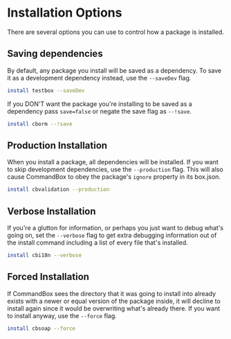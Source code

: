 # Installation Options

There are several options you can use to control how a package is installed.

## Saving dependencies

By default, any package you install will be saved as a dependency. To save it as a development dependency instead, use the `--saveDev` flag.

```bash
install testbox --saveDev
```

If you DON'T want the package you're installing to be saved as a dependency pass `save=false` or negate the save flag as `--!save`.

```bash
install cborm --!save
```

## Production Installation

When you install a package, all dependencies will be installed. If you want to skip development dependencies, use the `--production` flag. This will also cause CommandBox to obey the package's `ignore` property in its box.json.

```bash
install cbvalidation --production
```

## Verbose Installation

If you're a glutton for information, or perhaps you just want to debug what's going on, set the `--verbose` flag to get extra debugging information out of the install command including a list of every file that's installed.

```bash
install cbi18n --verbose
```

## Forced Installation

If CommandBox sees the directory that it was going to install into already exists with a newer or equal version of the package inside, it will decline to install again since it would be overwriting what's already there. If you want to install anyway, use the `--force` flag.

```bash
install cbsoap --force
```
